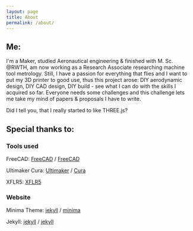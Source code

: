 ```yaml
---
layout: page
title: About
permalink: /about/
---
```


## Me:

I'm a Maker, studied Aeronautical engineering & finished with M. Sc. @RWTH, am now working as a Research Associate researching machine tool metrology. Still, I have a passion for everything that flies and I want to put my 3D printer to good use, thus this project arose: DIY aerodynamic design, DIY CAD design, DIY build - see what I can do with the skills I acquired so far. 
Everyone needs some challenges and this challenge lets me take my mind of papers & proposals I have to write.

Did I tell you, that I really started to like THREE.js?

## Special thanks to:

### Tools used

FreeCAD:
[FreeCAD](https://github.com/FreeCAD) /
[FreeCAD](https://github.com/FreeCAD/FreeCAD)

Ultimaker Cura:
[Ultimaker](https://github.com/Ultimaker/) /
[Cura](https://github.com/Ultimaker/Cura)

XFLR5:
[XFLR5](http://xflr5.tech/)

### Website

Minima Theme:
[jekyll][jekyll-organization] /
[minima](https://github.com/jekyll/minima)

Jekyll:
[jekyll][jekyll-organization] /
[jekyll](https://github.com/jekyll/jekyll)


[jekyll-organization]: https://github.com/jekyll
